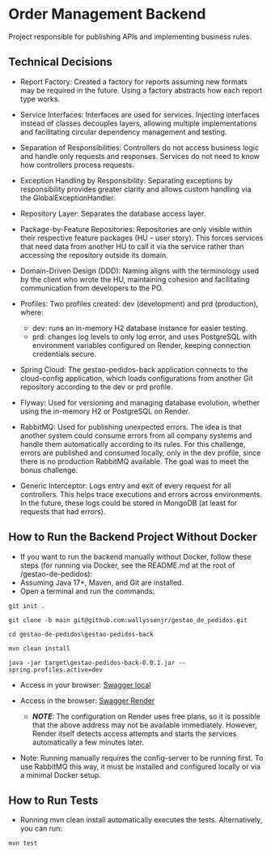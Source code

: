 # Order Management Backend
Project responsible for publishing APIs and implementing business rules.


## Technical Decisions

- Report Factory: Created a factory for reports assuming new formats may be required in the future. Using a factory abstracts how each report type works.

- Service Interfaces: Interfaces are used for services. Injecting interfaces instead of classes decouples layers, allowing multiple implementations and facilitating circular dependency management and testing.
 
- Separation of Responsibilities: Controllers do not access business logic and handle only requests and responses. Services do not need to know how controllers process requests.

- Exception Handling by Responsibility: Separating exceptions by responsibility provides greater clarity and allows custom handling via the GlobalExceptionHandler.

- Repository Layer: Separates the database access layer.

- Package-by-Feature Repositories: Repositories are only visible within their respective feature packages (HU – user story). This forces services that need data from another HU to call it via the service rather than accessing the repository outside its domain.

- Domain-Driven Design (DDD): Naming aligns with the terminology used by the client who wrote the HU, maintaining cohesion and facilitating communication from developers to the PO.

- Profiles: Two profiles created: dev (development) and prd (production), where:
  - dev: runs an in-memory H2 database instance for easier testing.
  - prd: changes log levels to only log error, and uses PostgreSQL with environment variables configured on Render, keeping connection credentials secure.

- Spring Cloud: The gestao-pedidos-back application connects to the cloud-config application, which loads configurations from another Git repository according to the dev or prd profile.

- Flyway: Used for versioning and managing database evolution, whether using the in-memory H2 or PostgreSQL on Render.

- RabbitMQ: Used for publishing unexpected errors. The idea is that another system could consume errors from all company systems and handle them automatically according to its rules. For this challenge, errors are published and consumed locally, only in the dev profile, since there is no production RabbitMQ available. The goal was to meet the bonus challenge.

- Generic Interceptor: Logs entry and exit of every request for all controllers. This helps trace executions and errors across environments. In the future, these logs could be stored in MongoDB (at least for requests that had errors).

## How to Run the Backend Project Without Docker

- If you want to run the backend manually without Docker, follow these steps (for running via Docker, see the README.md at the root of /gestao-de-pedidos):
- Assuming Java 17+, Maven, and Git are installed.
- Open a terminal and run the commands:

```
git init .
```
```
git clone -b main git@github.com:wallyssonjr/gestao_de_pedidos.git
```
```
cd gestao-de-pedidos\gestao-pedidos-back
```
```
mvn clean install
```
```
java -jar target\gestao-pedidos-back-0.0.1.jar --spring.profiles.active=dev
```
- Access in your browser: [Swagger local](http://localhost:8080/gestao-pedidos/api/swagger-ui/index.html)
- Access in the browser: [Swagger Render](https://gestao-de-pedidos-2.onrender.com/gestao-pedidos/api/swagger-ui/index.html)
  - **_NOTE_**: The configuration on Render uses free plans, so it is possible that the above address may not be available immediately. However, Render itself detects access attempts and starts the services automatically a few minutes later.

- Note: Running manually requires the config-server to be running first. To use RabbitMQ this way, it must be installed and configured locally or via a minimal Docker setup.

## How to Run Tests

- Running mvn clean install automatically executes the tests. Alternatively, you can run:
```
mvn test
```